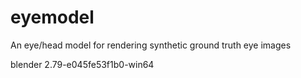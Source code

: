 # eyemodel
An eye/head model for rendering synthetic ground truth eye images

blender 2.79-e045fe53f1b0-win64
